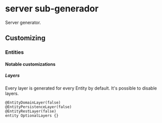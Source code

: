 # server sub-generador

Server generator.

## Customizing

### Entities

#### Notable customizations

##### Layers

Every layer is generated for every Entity by default.
It's possible to disable layers.

```
@EntityDomainLayer(false)
@EntityPersistenceLayer(false)
@EntityRestLayer(false)
entity OptionalLayers {}
```
